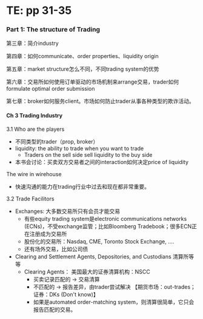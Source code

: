 # TE: pp 31-35

### Part 1: The structure of Trading

第三章：简介industry

第四章：如何communicate、order properties、liquidity origin

第五章：market structure怎么不同，不同trading system的优势

第六章：交易所如何使用订单驱动的市场机制来arrange交易，trader如何formulate optimal order submission

第七章：broker如何服务client。市场如何防止trader从事各种类型的欺诈活动。



#### Ch 3 Trading Industry

3.1 Who are the players

- 不同类型的trader（prop, broker）
- liquidity: the ability to trade when you want to trade
    - Traders on the sell side sell liquidity to the buy side
- 本书会讨论：买卖双方交易者之间的interaction如何决定price of liquidity

The wire in wirehouse

- 快速沟通的能力在trading行业中过去和现在都非常重要。

3.2 Trade Facilitors

- Exchanges: 大多数交易所只有会员才能交易
    - 有些equity trading system是electronic communications networks (ECNs)，不受exchange监管；比如Bloomberg Tradebook；很多ECN正在注册成为交易所
    - 股份化的交易所：Nasdaq, CME, Toronto Stock Exchange, .... 
    - 还有场外交易，比如公司债
- Clearing and Settlement Agents, Depositories, and Custodians 清算所等等
    - Clearing Agents： 美国最大的证券清算机构：NSCC
        - 买卖记录匹配的 -> 交易清算
        - 不匹配的 -> 报告差异，由trader尝试解决 【期货市场：out-trades；证券：DKs (Don't know)】
        - 如果是automated order-matching system，则清算很简单，它只会报告匹配的交易。
